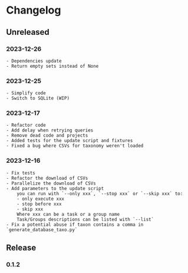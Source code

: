 # Changelog

## Unreleased

### 2023-12-26

    - Dependencies update
    - Return empty sets instead of None

### 2023-12-25

    - Simplify code
    - Switch to SQLite (WIP)

### 2023-12-17

    - Refactor code
    - Add delay when retrying queries
    - Remove dead code and projects
    - Added tests for the update script and fixtures
    - Fixed a bug where CSVs for taxonomy weren't loaded

### 2023-12-16

    - Fix tests
    - Refactor the download of CSVs
    - Parallelize the download of CSVs
    - Add parameters to the update script
        you can run with `--only xxx`, `--stop xxx` or `--skip xxx` to:
        - only execute xxx
        - stop before xxx
        - skip xxx 
        Where xxx can be a task or a group name
        Task/Groups descriptions can be listed with `--list`
    - Fix a potential abuse if taxon contains a comma in `generate_database_taxo.py`

## Release

### 0.1.2

